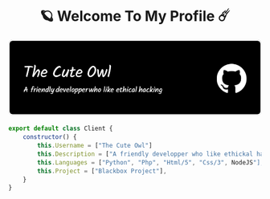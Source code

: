 <h1 align="center">🪐 Welcome To My Profile ☄️</h1>
<img src="https://raw.githubusercontent.com/zqhm/zqhm/refs/heads/main/Banner.png">

```javascript
export default class Client {
    constructor() {
        this.Username = ["The Cute Owl"]
        this.Description = ["A friendly developper who like ethickal hacking"],
        this.Languages = ["Python", "Php", "Html/5", "Css/3", NodeJS"],
        this.Project = ["Blackbox Project"],
    }
}
```
